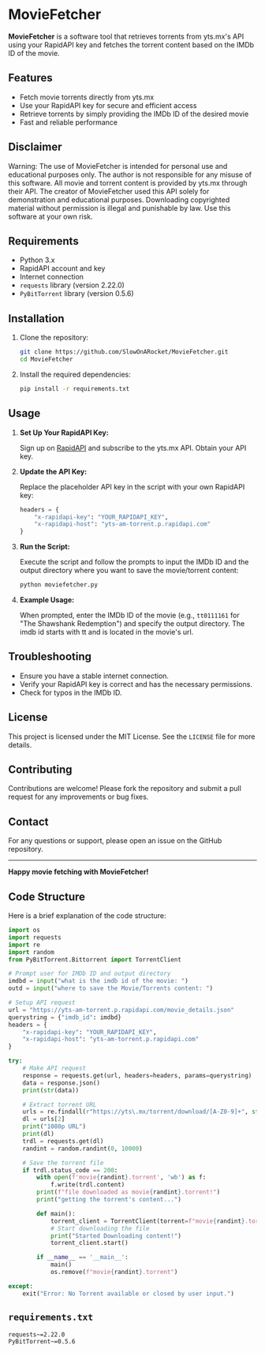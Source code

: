 # MovieFetcher

**MovieFetcher** is a software tool that retrieves torrents from yts.mx's API using your RapidAPI key and fetches the torrent content based on the IMDb ID of the movie.

## Features
- Fetch movie torrents directly from yts.mx
- Use your RapidAPI key for secure and efficient access
- Retrieve torrents by simply providing the IMDb ID of the desired movie
- Fast and reliable performance

##  Disclaimer
Warning: The use of MovieFetcher is intended for personal use and educational purposes only. The author is not responsible for any misuse of this software. All movie and torrent content is provided by yts.mx through their API. The creator of MovieFetcher used this API solely for demonstration and educational purposes. Downloading copyrighted material without permission is illegal and punishable by law. Use this software at your own risk.

## Requirements
- Python 3.x
- RapidAPI account and key
- Internet connection
- `requests` library (version 2.22.0)
- `PyBitTorrent` library (version 0.5.6)

## Installation
1. Clone the repository:
   ```bash
   git clone https://github.com/SlowOnARocket/MovieFetcher.git
   cd MovieFetcher
   ```

2. Install the required dependencies:
   ```bash
   pip install -r requirements.txt
   ```

## Usage
1. **Set Up Your RapidAPI Key:**

   Sign up on [RapidAPI]([https://rapidapi.com/](https://rapidapi.com/theapiguy/api/yts-am-torrent)) and subscribe to the yts.mx API. Obtain your API key.

2. **Update the API Key:**

   Replace the placeholder API key in the script with your own RapidAPI key:
   ```python
   headers = {
       "x-rapidapi-key": "YOUR_RAPIDAPI_KEY",
       "x-rapidapi-host": "yts-am-torrent.p.rapidapi.com"
   }
   ```

3. **Run the Script:**

   Execute the script and follow the prompts to input the IMDb ID and the output directory where you want to save the movie/torrent content:
   ```bash
   python moviefetcher.py
   ```

4. **Example Usage:**

   When prompted, enter the IMDb ID of the movie (e.g., `tt0111161` for "The Shawshank Redemption") and specify the output directory.
   The imdb id starts with tt and is located in the movie's url.

## Troubleshooting
- Ensure you have a stable internet connection.
- Verify your RapidAPI key is correct and has the necessary permissions.
- Check for typos in the IMDb ID.

## License
This project is licensed under the MIT License. See the `LICENSE` file for more details.

## Contributing
Contributions are welcome! Please fork the repository and submit a pull request for any improvements or bug fixes.

## Contact
For any questions or support, please open an issue on the GitHub repository.

---

**Happy movie fetching with MovieFetcher!**

## Code Structure
Here is a brief explanation of the code structure:

```python
import os
import requests
import re
import random
from PyBitTorrent.Bittorrent import TorrentClient

# Prompt user for IMDb ID and output directory
imdbd = input("what is the imdb id of the movie: ")
outd = input("where to save the Movie/Torrents content: ")

# Setup API request
url = "https://yts-am-torrent.p.rapidapi.com/movie_details.json"
querystring = {"imdb_id": imdbd}
headers = {
    "x-rapidapi-key": "YOUR_RAPIDAPI_KEY",
    "x-rapidapi-host": "yts-am-torrent.p.rapidapi.com"
}

try:
    # Make API request
    response = requests.get(url, headers=headers, params=querystring)
    data = response.json()
    print(str(data))

    # Extract torrent URL
    urls = re.findall(r"https://yts\.mx/torrent/download/[A-Z0-9]+", str(data))
    dl = urls[2]
    print("1080p URL")
    print(dl)
    trdl = requests.get(dl)
    randint = random.randint(0, 10000)

    # Save the torrent file
    if trdl.status_code == 200:
        with open(f'movie{randint}.torrent', 'wb') as f:
            f.write(trdl.content)
        print(f"file downloaded as movie{randint}.torrent!")
        print("getting the torrent's content...")

        def main():
            torrent_client = TorrentClient(torrent=f"movie{randint}.torrent", max_peers=200, use_progress_bar=False, output_dir=outd)
            # Start downloading the file
            print("Started Downloading content!")
            torrent_client.start()

        if __name__ == '__main__':
            main()
            os.remove(f"movie{randint}.torrent")

except:
    exit("Error: No Torrent available or closed by user input.")
```

## `requirements.txt`
```plaintext
requests~=2.22.0
PyBitTorrent~=0.5.6
```
